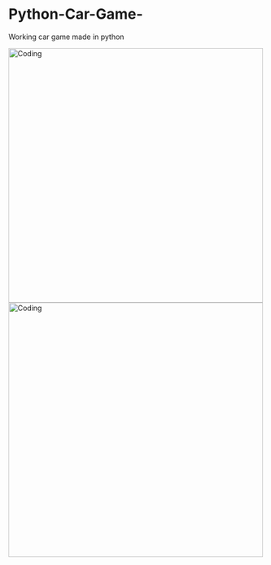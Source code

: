 # Python-Car-Game-
Working car game made in python 

<img align="left" alt="Coding" width="500" src="https://media3.giphy.com/media/coxQHKASG60HrHtvkt/200w.webp?cid=ecf05e47gq2c7hyf5pr2q283aa9ct0ungznr8oknx1mjkhpq&rid=200w.webp&ct=g">

<img align="middle" alt="Coding" width="500" src="https://media4.giphy.com/media/iEJ5zikFjdFjq/200w.webp?cid=ecf05e4753jqbdyewynxkw4u23r2evkkfy9cil0at9g5a3lf&rid=200w.webp&ct=g">
